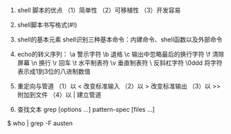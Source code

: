 1. shell 脚本的优点
（1）简单性
（2）可移植性
（3）开发容易

2. shell脚本书写格式(#!)

3. shell的基本元素
shell识别三种基本命令：内建命令、shell函数以及外部命令

4. echo的转义序列：
\a		警示字符
\b		退格
\c		输出中忽略最后的换行字符
\f		清除屏幕
\n		换行
\r		回车
\t		水平制表符
\v		垂直制表符
\\		反斜杠字符
\0ddd	将字符表示成1到3位的八进制数值

5. 重定向与管道
（1）以 < 改变标准输入
（2）以 > 改变标准输出
（3）以 >> 附加到文件
（4）以 | 建立管道

6. 查找文本
grep [options ...] pattern-spec [files ...]

$ who | grep -F austen


